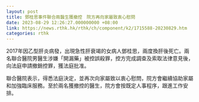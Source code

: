 ```yaml
---
layout: post
title: 鄧桂思事件聯合兩醫生獲撤控　院方再向家屬致衷心慰問
date: 2023-08-29 12:26:27.000000000 +08:00
link: https://news.rthk.hk/rthk/ch/component/k2/1715588-20230829.htm
categories: rthk
---
```


2017年因乙型肝炎病發，出現急性肝衰竭的女病人鄧桂思，兩度換肝後死亡。兩名聯合醫院男醫生涉嫌「開漏藥」被控誤殺罪，控方完成調查及索取法律意見後，向法庭申請撤銷控罪，獲法庭批准。

聯合醫院表示，得悉法庭決定，並再次向家屬致以衷心慰問，院方會繼續協助家屬和加強臨床服務。至於兩名獲撤控的醫生，院方會按既定人事程序，跟進工作安排。
